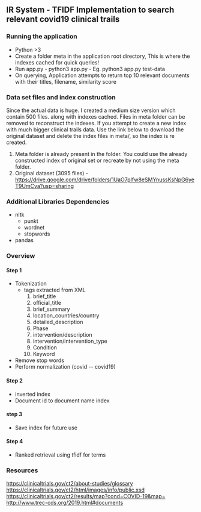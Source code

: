 ## IR System - TFIDF Implementation to search relevant covid19 clinical trails

### Running the application
- Python >3
- Create a folder meta in the application root directory, This is where the indexes cached for quick queries!
- Run app.py
       - python3 app.py <path-to-data-file-dir>
       - Eg. python3 app.py test-data
- On querying, Application attempts to return top 10 relevant documents with their titles, filename, similarity score
       
### Data set files and index construction
Since the actual data is huge. I created a medium size version which contain 500 files. along with indexes cached. 
Files in meta folder can be removed to reconstruct the indexes. If you attempt to create a new index with much bigger clinical trails data.
Use the link below to download the original dataset and delete the index files in meta/, so the index is re created.

1. Meta folder is already present in the folder. You could use the already constructed index of original set or recreate by not 
using the meta folder.
1. Original dataset (3095 files) - https://drive.google.com/drive/folders/1UaO7pIfw8eSMYnussKsNpG6yeT9UmCva?usp=sharing

### Additional Libraries Dependencies
- nltk
    - punkt
    - wordnet
    - stopwords
- pandas

### Overview
#### Step 1
- Tokenization
    - tags extracted from XML
        1.	brief_title 
        2.	official_title
        3.	brief_summary
        4.	location_countries/country
        5.	detailed_description
        6.	Phase
        7.	intervention/description
        8.	intervention/intervention_type
        9.	Condition
        10.	Keyword
- Remove stop words
- Perform normalization (covid -- covid19)

#### Step 2
- inverted index 
- Document id to document name index

#### step 3
- Save index for future use

#### Step 4
- Ranked retrieval using tfidf for terms

### Resources
https://clinicaltrials.gov/ct2/about-studies/glossary
https://clinicaltrials.gov/ct2/html/images/info/public.xsd
https://clinicaltrials.gov/ct2/results/map?cond=COVID-19&map=
http://www.trec-cds.org/2019.html#documents
